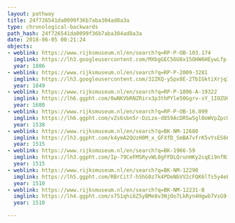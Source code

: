 ```yaml
---
layout: pathway
title: 24f726541da0099f36b7aba304ad8a3a
type: chronological-backwards
path_hash: 24f726541da0099f36b7aba304ad8a3a
date: 2018-06-05 00:21:24
objects:
- weblink: https://www.rijksmuseum.nl/en/search?q=RP-P-OB-103.174
  imglink: https://lh3.googleusercontent.com/MXbgGEC56U8x15OHW6HEywLfp-uJGL78uILT96P9SddCWJaPI1mFjOfmTNnxFkcqhZHHRw6nYElYWMpEmmVqiHPz9w=s200
  year: 1886
- weblink: https://www.rijksmuseum.nl/en/search?q=RP-P-2009-3281
  imglink: https://lh3.googleusercontent.com/32ZKQ-y5px8E-2TbIGktiXrjqIO8-_-SjsuVxfHcb5QT1qMj0WeiBcO1iKTmQhTNgiGAUsbijiP8O3lFirYrsiHFuEU=s200
  year: 1849
- weblink: https://www.rijksmuseum.nl/en/search?q=RP-P-1896-A-19322
  imglink: https://lh6.ggpht.com/0wNKVbRNZRirx3p3thPYle50Ggrv-sY_1IOZUGGsyBX3q56SNTiEs8bnpuC2-9q39OoEHvBP1ED6CC6ntzBOX01URA=s200
  year: 1680
- weblink: https://www.rijksmuseum.nl/en/search?q=RP-P-OB-16.099
  imglink: https://lh6.ggpht.com/vZs6sbn5r-DzLze-d859AcDRSw5gl0oWVpZpcUWRr8SbZydYEzeLqNNRwxg7gOkn09ShPJqPSwjHQSGOwQ0XftFY3g=s200
  year: 1538
- weblink: https://www.rijksmuseum.nl/en/search?q=BK-NM-12680
  imglink: https://lh3.ggpht.com/k4ymA2QUzH0M_x_GFXfD_SmBA7vfrK5vYsES66WgUbU7uDm8PvquFrUtj5tz5-ClBmABHkU4h-hxJklqJo0YbZBNMw=s200
  year: 1515
- weblink: https://www.rijksmuseum.nl/en/search?q=BK-1966-59
  imglink: https://lh3.ggpht.com/Ip-79CeFMSRyvWL0gFFDLQrunHKy2cqEi9nfNIaepo1GHY48bzcrG4Im8JvxNdDG6C3NVN_8jbFyrSOmMex9VNHYSc4=s200
  year: 1515
- weblink: https://www.rijksmuseum.nl/en/search?q=BK-NM-12290
  imglink: https://lh5.ggpht.com/RBrCit7-hShG0z7k4PDeNbVV2cFQK6lTs5y4ePp2GWTYEPm0kyK5DyjK7nheVXzSv-LPAEtlJLT-kA5j-IDDdGgPUEg=s200
  year: 1510
- weblink: https://www.rijksmuseum.nl/en/search?q=BK-NM-12231-B
  imglink: https://lh4.ggpht.com/x751qhi6Z5yBMe8v3NjOo7LkRyn4Hgwb7VsG9-nqpvnC9hRILRcaQTYAEK1CPfu-Q9YY7cWlyr8IXdamI--LJbXLH_A=s200
  year: 1510

---
```

